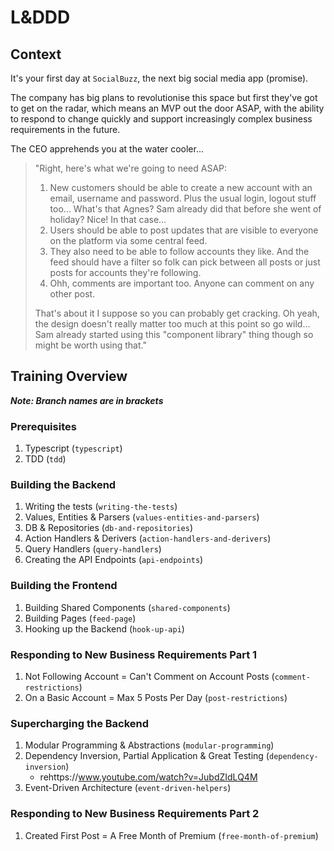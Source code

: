 # L&DDD

## Context

It's your first day at `SocialBuzz`, the next big social media app (promise).

The company has big plans to revolutionise this space but first they've got to get on the radar, which means an MVP out the door ASAP, with the ability to respond to change quickly and support increasingly complex business requirements in the future.

The CEO apprehends you at the water cooler...

> "Right, here's what we're going to need ASAP:
>
> 1. New customers should be able to create a new account with an email, username and password. Plus the usual login, logout stuff too... What's that Agnes? Sam already did that before she went of holiday? Nice! In that case...
> 2. Users should be able to post updates that are visible to everyone on the platform via some central feed.
> 3. They also need to be able to follow accounts they like. And the feed should have a filter so folk can pick between all posts or just posts for accounts they're following.
> 4. Ohh, comments are important too. Anyone can comment on any other post.
>
> That's about it I suppose so you can probably get cracking. Oh yeah, the design doesn't really matter too much at this point so go wild... Sam already started using this "component library" thing though so might be worth using that."

## Training Overview

***Note: Branch names are in brackets***

### Prerequisites

1. Typescript (`typescript`)
2. TDD (`tdd`)

### Building the Backend


1. Writing the tests (`writing-the-tests`)
2. Values, Entities & Parsers (`values-entities-and-parsers`)
3. DB & Repositories (`db-and-repositories`)
4. Action Handlers & Derivers (`action-handlers-and-derivers`)
5. Query Handlers (`query-handlers`)
6. Creating the API Endpoints (`api-endpoints`)

### Building the Frontend

1. Building Shared Components (`shared-components`)
2. Building Pages (`feed-page`)
3. Hooking up the Backend (`hook-up-api`)

### Responding to New Business Requirements Part 1

1. Not Following Account = Can't Comment on Account Posts (`comment-restrictions`)
2. On a Basic Account = Max 5 Posts Per Day (`post-restrictions`)

### Supercharging the Backend

1. Modular Programming & Abstractions (`modular-programming`)
2. Dependency Inversion, Partial Application & Great Testing (`dependency-inversion`)
   - rehttps://www.youtube.com/watch?v=JubdZIdLQ4M
3. Event-Driven Architecture (`event-driven-helpers`)

### Responding to New Business Requirements Part 2

1. Created First Post = A Free Month of Premium (`free-month-of-premium`)
